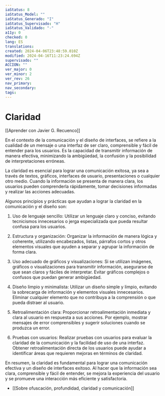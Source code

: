 ```yaml
---
iaStatus: 8
iaStatus_Model: ""
iaStatus_Generado: "I"
iaStatus_Supervisado: "H"
iaStatus_Validado: "-"
a11y: 0
checked: 0
lang: ES
translations: 
created: 2024-04-06T23:48:59.010Z
modified: 2024-04-16T11:23:24.694Z
supervisado: ""
ACCION: ""
ver_major: 0
ver_minor: 2
ver_rev: 26
nav_primary: 
nav_secondary: 
tags:
---
```

# Claridad

[[Aprender con Javier G. Recuenco]]

En el contexto de la comunicación y el diseño de interfaces, se refiere a la cualidad de un mensaje o una interfaz de ser claro, comprensible y fácil de entender para los usuarios. Es la capacidad de transmitir información de manera efectiva, minimizando la ambigüedad, la confusión y la posibilidad de interpretaciones erróneas.

La claridad es esencial para lograr una comunicación exitosa, ya sea a través de textos, gráficos, interfaces de usuario, presentaciones o cualquier otro medio. Cuando la información se presenta de manera clara, los usuarios pueden comprenderla rápidamente, tomar decisiones informadas y realizar las acciones adecuadas.

Algunos principios y prácticas que ayudan a lograr la claridad en la comunicación y el diseño son:

1. Uso de lenguaje sencillo: Utilizar un lenguaje claro y conciso, evitando tecnicismos innecesarios o jerga especializada que pueda resultar confusa para los usuarios.
    
2. Estructura y organización: Organizar la información de manera lógica y coherente, utilizando encabezados, listas, párrafos cortos y otros elementos visuales que ayuden a separar y agrupar la información de forma clara.
    
3. Uso adecuado de gráficos y visualizaciones: Si se utilizan imágenes, gráficos o visualizaciones para transmitir información, asegurarse de que sean claros y fáciles de interpretar. Evitar gráficos complejos o confusos que puedan generar ambigüedad.
    
4. Diseño limpio y minimalista: Utilizar un diseño simple y limpio, evitando la sobrecarga de información y elementos visuales innecesarios. Eliminar cualquier elemento que no contribuya a la comprensión o que pueda distraer al usuario.
    
5. Retroalimentación clara: Proporcionar retroalimentación inmediata y clara al usuario en respuesta a sus acciones. Por ejemplo, mostrar mensajes de error comprensibles y sugerir soluciones cuando se produzca un error.
    
6. Pruebas con usuarios: Realizar pruebas con usuarios para evaluar la claridad de la comunicación y la facilidad de uso de una interfaz. Obtener retroalimentación directa de los usuarios puede ayudar a identificar áreas que requieren mejoras en términos de claridad.
    

En resumen, la claridad es fundamental para lograr una comunicación efectiva y un diseño de interfaces exitoso. Al hacer que la información sea clara, comprensible y fácil de entender, se mejora la experiencia del usuario y se promueve una interacción más eficiente y satisfactoria.

* [[Sobre ofuscación, profundidad, claridad y comunicación]]